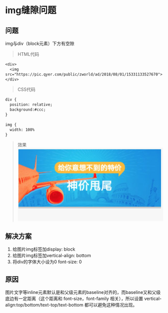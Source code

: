 # img缝隙问题

## 问题

img与div（block元素）下方有空隙

> HTML代码
```
<div>
  <img src="https://pic.qyer.com/public/zworld/ad/2018/08/01/15331133527670">
</div>
```
> CSS代码
```
div {
  position: relative;
  background:#ccc;
}

img {
  width: 100%
}
```
>效果
![img](../pic/D18D045D-E635-4A1D-ADAF-0754A9359FB1.png)

## 解决方案

1. 给图片img标签加display: block
2. 给图片img标签加vertical-align: bottom
3. 将div的字体大小设为0 font-size: 0

## 原因

图片文字等inline元素默认是和父级元素的baseline对齐的，而baseline又和父级底边有一定距离（这个距离和 font-size，font-family 相关），所以设置 vertical-align:top/bottom/text-top/text-bottom 都可以避免这种情况出现。
